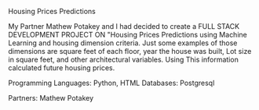 Housing Prices Predictions

My Partner Mathew Potakey and I had decided to create a FULL STACK DEVELOPMENT PROJECT ON "Housing Prices Predictions using Machine Learning and housing dimension criteria. Just some examples of those dimensions are square feet of each floor, year the house was built, Lot size in square feet, and other architectural variables. Using This information calculated future housing prices.

Programming Languages: Python, HTML
Databases: Postgresql



Partners: Mathew Potakey
